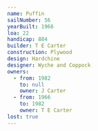 ```yaml
---
name: Puffin
sailNumber: 56
yearBuilt: 1966
loa: 22
handicap: 884
builder: T E Carter
construction: Plywood
design: Hardchine
designer: Wyche and Coppock
owners:
  - from: 1982
    to: null
    owner: J Carter
  - from: 1966
    to: 1982
    owner: T E Carter
lost: true
---
```

